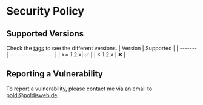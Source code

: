 # Security Policy

## Supported Versions

Check the [tags](https://github.com/poldis/dead-chat-reviver/tags) to see the different versions.
| Version | Supported          |
| ------- | ------------------ |
| >= 1.2.x| :white_check_mark: |
| < 1.2.x | :x:                |

## Reporting a Vulnerability

To report a vulnerability, please contact me via an email to [poldi@poldisweb.de](mailto:poldi@poldisweb.de?subject=[Github]%20Dead%20Chat%20Reviver%20vulnerability).